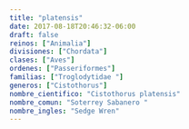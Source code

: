 ```yaml
---
title: "platensis"
date: 2017-08-18T20:46:32-06:00
draft: false
reinos: ["Animalia"]
divisiones: ["Chordata"]
clases: ["Aves"]
ordenes: ["Passeriformes"]
familias: ["Troglodytidae "]
generos: ["Cistothorus"]
nombre_cientifico: "Cistothorus platensis"
nombre_comun: "Soterrey Sabanero "
nombre_ingles: "Sedge Wren"
---
```

